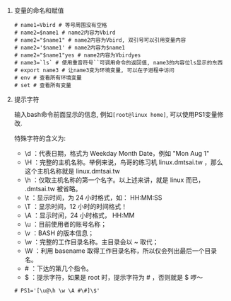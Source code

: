 1. 变量的命名和赋值
    ```
    # name1=Vbird # 等号周围没有空格
    # name2=$name1 # name2内容为Vbird
    # name2="$name1" # name2内容为Vbird, 双引号可以引用变量内容
    # name2='$name1' # name2内容为$name1
    # name2="$name1"yes # name2内容为Vbirdyes
    # name3=`ls` # 使用重音符号``可调用命令的返回值, name3的内容位ls显示的东西
    # export name3 # 让name3变为环境变量, 可以在子进程中访问
    # env # 查看所有环境变量
    # set # 查看所有变量
    ```

2. 提示字符

   输入bash命令前面显示的信息, 例如`[root@linux home]`, 可以使用PS1变量修改.

   特殊字符的含义为: 

   * \d ：代表日期，格式为 Weekday Month Date，例如 "Mon Aug 1"
   * \H ：完整的主机名称。举例来说，鸟哥的练习机 linux.dmtsai.tw ，那么这个主机名称就是 linux.dmtsai.tw
   * \h ：仅取主机名称的第一个名字。以上述来讲，就是 linux 而已， .dmtsai.tw 被省略。
   * \t ：显示时间，为 24 小时格式，如： HH:MM:SS
   * \T ：显示时间，12 小时的时间格式！
   * \A ：显示时间，24 小时格式， HH:MM
   * \u ：目前使用者的账号名称；
   * \v ：BASH 的版本信息；
   * \w ：完整的工作目录名称。主目录会以 ~ 取代；
   * \W ：利用 basename 取得工作目录名称，所以仅会列出最后一个目录名。
   * \# ：下达的第几个指令。
   * \$ ：提示字符，如果是 root 时，提示字符为 # ，否则就是 $ 啰～

   ```
   # PS1='[\u@\h \w \A #\#]\$'
   ```

   